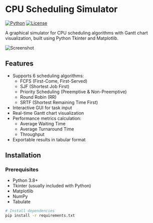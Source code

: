 # CPU Scheduling Simulator

[![Python](https://img.shields.io/badge/Python-3.8%2B-blue)](https://www.python.org/)
[![License](https://img.shields.io/badge/License-MIT-green)](LICENSE)

A graphical simulator for CPU scheduling algorithms with Gantt chart visualization, built using Python Tkinter and Matplotlib.

![Screenshot](docs/screenshots/main_window.png) <!-- Add actual screenshot -->

## Features
- Supports 6 scheduling algorithms:
  - FCFS (First-Come, First-Served)
  - SJF (Shortest Job First)
  - Priority Scheduling (Preemptive & Non-Preemptive)
  - Round Robin (RR)
  - SRTF (Shortest Remaining Time First)
- Interactive GUI for task input
- Real-time Gantt chart visualization
- Performance metrics calculation:
  - Average Waiting Time
  - Average Turnaround Time
  - Throughput
- Exportable results in tabular format

## Installation
### Prerequisites
- Python 3.8+
- Tkinter (usually included with Python)
- Matplotlib
- NumPy
- Tabulate

```bash
# Install dependencies
pip install -r requirements.txt
